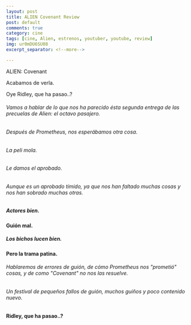 ```yaml
---
layout: post
title: ALIEN Covenant Review
post: default
comments: true
category: cine
tags: [cine, Alien, estrenos, youtuber, youtube, review]
img: ur0mDU6SU08
excerpt_separator: <!--more-->

---
```


ALIEN: Covenant

Acabamos de verla.

Oye Ridley, que ha pasao..?

<!--more-->


###### Vamos a hablar de lo que nos ha parecido ésta segunda entrega de las precuelas de Alien: el octavo pasajero. 

###### Después de Prometheus, nos esperábamos otra cosa.
###### La peli mola.
###### Le damos el aprobado.
###### Aunque es un aprobado tímido, ya que nos han faltado muchas cosas y nos han sobrado muchas otras.
##### Actores bien.
#### Guión mal.
##### Los bichos lucen bien.
#### Pero la trama patina.

###### Hablaremos de errores de guión, de cómo Prometheus nos "prometió" cosas, y de como "Covenant" no nos las resuelve.
###### Un festival de pequeños fallos de guión, muchos guiños y poco contenido nuevo.

#### Ridley, que ha pasao..?
